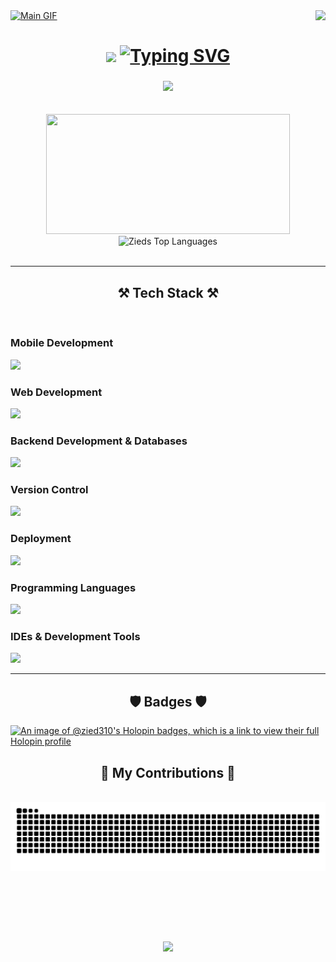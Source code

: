 <!-- MasterHead -->
<a href="https://github.com/Zied310/Zied310/blob/main/main.gif">
  <img src="https://github.com/Zied310/Zied310/blob/main/main.gif" alt="Main GIF" style="width:auto; height:auto"/>
</a>


<img align="right" src="https://visitor-badge.laobi.icu/badge?page_id=Zied310.Zied310" />

<h1 align="center">
    <img src="https://readme-typing-svg.herokuapp.com/?font=Fira+Code&size=40&center=true&vCenter=true&width=1000&height=70&duration=4000&color=F75C7E&&lines=Hi+👋;I'm+Zied+Zhiri" />
  <a href="https://git.io/typing-svg"><img src="https://readme-typing-svg.herokuapp.com?font=Anonymous+Pro&size=40&duration=2000&pause=1000&color=B4B4B4&center=true&width=10000&height=70&lines=Hi+%F0%9F%91%8B;I'm+Zied+Zhiri;%E3%81%93%E3%82%93%E3%81%AB%E3%81%A1%E3%81%AF+%F0%9F%91%8B;%E3%82%BA%E3%82%A3%E3%82%A8%E3%83%89+%E3%82%BA%E3%82%A3%E3%83%92%E3%83%AA%E3%81%A8%E7%94%B3%E3%81%97%E3%81%BE%E3%81%99" alt="Typing SVG" /></a>
</h1>

<h3 align="center">
    <img src="https://readme-typing-svg.herokuapp.com/?font=Fira+Code&size=35&center=true&vCenter=true&width=1000&height=70&duration=4000&color=F75C7E&&lines=Passionate+software+developer;Linux+enthusiast;Always+learning+new+things" />
</h3>


<br/>

<div align="center">
  <img width=390 src="https://github-readme-stat-zied310s-projects.vercel.app/api?username=Zied310&exclude_repo=Tokyo-Run&show_icons=true&theme=react&hide_border=true&text_color=21ffe1&bg_color=0d1117&title_color=F75C7E&icon_color=F75C7E" height=192px />
  <img title=Zieds Top Languages alt="Zieds Top Languages" src="https://github-readme-stat-zied310s-projects.vercel.app/api/top-langs/?username=Zied310&exclude_repo=Tokyo-Run&hide=css&langs_count=8&layout=compact&theme=react&hide_border=true&text_color=21ffe1&bg_color=0d1117&title_color=F75C7E&icon_color=F8D866" height="192px"/>
</div>

<br/>

<hr/>

<h2 align="center">⚒️ Tech Stack ⚒️</h2>
<br/>
<h3>Mobile Development</h3>
<img src="https://go-skill-icons.vercel.app/api/icons?i=flutter,dart,kotlin,jetpackcompose,androidstudio" />
<h3>Web Development</h3>
<img src="https://go-skill-icons.vercel.app/api/icons?i=angular,html,css,javascript,typescript,bootstrap" />
<h3>Backend Development & Databases</h3>
<img src="https://go-skill-icons.vercel.app/api/icons?i=nestjs,firebase,mysql,mongodb,linux" />
<h3>Version Control</h3>
<img src="https://go-skill-icons.vercel.app/api/icons?i=git,github" />
<h3>Deployment</h3>
<img src="https://go-skill-icons.vercel.app/api/icons?i=docker,googleplayconsole" />
<h3>Programming Languages</h3>
<img src="https://go-skill-icons.vercel.app/api/icons?i=java,python,bash,c" />
<h3>IDEs & Development Tools</h3>
<img src="https://go-skill-icons.vercel.app/api/icons?i=vscode,idea,neovim,postman" />

<br/>

<hr/>
<h2 align="center"> 🛡️ Badges 🛡️ </h2>

[![An image of @zied310's Holopin badges, which is a link to view their full Holopin profile](https://holopin.me/zied310)](https://holopin.io/@zied310)


<div align="center">
  <h2>🐍 My Contributions 🐍</h2>
  <br>
  <img alt="snake eating my contributions" src="https://raw.githubusercontent.com/Zied310/Zied310/output/github-contribution-grid-snake.svg" />
  
  <br/><br/><br/>
</div>

<br>

<p align="center">
  <img src="https://capsule-render.vercel.app/api?type=waving&color=F75C7E&height=100&section=footer"/>
</p>
